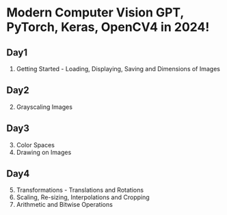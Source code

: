 # Modern Computer Vision GPT, PyTorch, Keras, OpenCV4 in 2024!
## Day1
1. Getting Started - Loading, Displaying, Saving and Dimensions of Images

## Day2
2. Grayscaling Images

## Day3
3. Color Spaces
4. Drawing on Images

## Day4
5. Transformations - Translations and Rotations
6. Scaling, Re-sizing, Interpolations and Cropping
7. Arithmetic and Bitwise Operations